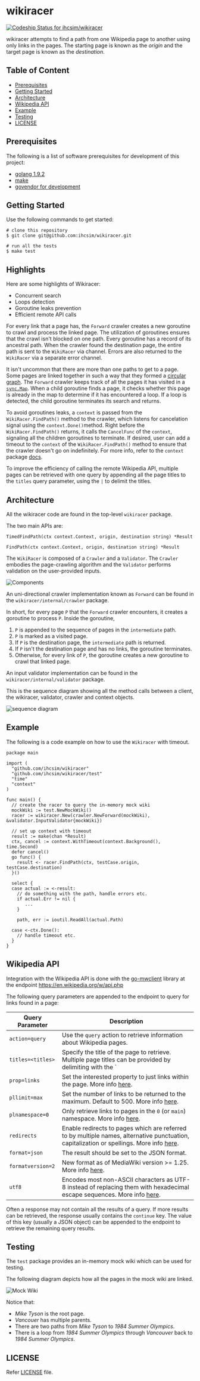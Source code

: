 # wikiracer

[ ![Codeship Status for ihcsim/wikiracer](https://app.codeship.com/projects/e02796a0-e7a1-0135-e6d4-32aa37740c70/status?branch=master)](https://app.codeship.com/projects/269561)

wikiracer attempts to find a path from one Wikipedia page to another using only links in the pages. The starting page is known as the _origin_ and the target page is known as the _destination_.

## Table of Content

* [Prerequisites](#prerequisites)
* [Getting Started](#getting-started)
* [Architecture](#architecture)
* [Wikipedia API](#wikipedia-api)
* [Example](#example)
* [Testing](#testing)
* [LICENSE](#license)

## Prerequisites
The following is a list of software prerequisites for development of this project:

* [golang 1.9.2](https://golang.org/dl/)
* [make](http://tldp.org/HOWTO/Software-Building-HOWTO-3.html)
* [govendor for development](https://github.com/kardianos/govendor)

## Getting Started
Use the following commands to get started:
```
# clone this repository
$ git clone git@github.com:ihcsim/wikiracer.git

# run all the tests
$ make test
```

## Highlights
Here are some highlights of Wikiracer:

* Concurrent search
* Loops detection
* Goroutine leaks prevention
* Efficient remote API calls

For every link that a page has, the `Forward` crawler creates a new goroutine to crawl and process the linked page. The utilization of goroutines ensures that the crawl isn't blocked on one path. Every goroutine has a record of its ancestral path. When the crawler found the destination page, the entire path is sent to the `WikiRacer` via channel. Errors are also returned to the `WikiRacer` via a separate error channel.

It isn't uncommon that there are more than one paths to get to a page. Some pages are linked together in such a way that they formed a [circular graph](https://en.wikipedia.org/wiki/Cycle_graph). The `Forward` crawler keeps track of all the pages it has visited in a [`sync.Map`](https://golang.org/pkg/sync/#Map). When a child goroutine finds a page, it checks whether this page is already in the map to determine if it has encountered a loop. If a loop is detected, the child goroutine terminates its search and returns.

To avoid goroutines leaks, a `context` is passed from the `WikiRacer.FindPath()` method to the crawler, which listens for cancelation signal using the `context.Done()`method. Right before the `WikiRacer.FindPath()` returns, it calls the `CancelFunc` of the `context`, signaling all the children goroutines to terminate. If desired, user can add a timeout to the `context` of the `WikiRacer.FindPath()` method to ensure that the crawler doesn't go on indefinitely. For more info, refer to the `context` package [docs](https://golang.org/pkg/context/).

To improve the efficiency of calling the remote Wikipedia API, multiple pages can be retrieved with one query by appending all the page titles to the `titles` query parameter, using the `|` to delimit the titles.

## Architecture
All the wikiracer code are found in the top-level `wikiracer` package.

The two main APIs are:
```
TimedFindPath(ctx context.Context, origin, destination string) *Result

FindPath(ctx context.Context, origin, destination string) *Result
```

The `WikiRacer` is composed of a `Crawler` and a `Validator`. The `Crawler` embodies the page-crawling algorithm and the `Validator` performs validation on the user-provided inputs.

![Components](https://github.com/ihcsim/wikiracer/raw/master/img/components.png)

An uni-directional crawler implementation known as `Forward` can be found in the `wikiracer/internal/crawler` package.

In short, for every page `P` that the `Forward` crawler encounters, it creates a goroutine to process `P`. Inside the goroutine,

1. `P` is appended to the sequence of pages in the `intermediate` path.
1. `P` is marked as a visited page.
1. If `P` is the destination page, the `intermediate` path is returned.
1. If `P` isn't the destination page and has no links, the goroutine terminates.
1. Otherwise, for every link of `P`, the goroutine creates a new goroutine to crawl that linked page.

An input validator implementation can be found in the `wikiracer/internal/validator` package.

This is the sequence diagram showing all the method calls between a client, the wikiracer, validator, crawler and context objects.

![sequence diagram](design/sequence_diagram.png)

## Example
The following is a code example on how to use the `Wikiracer` with timeout.
```
package main

import (
  "github.com/ihcsim/wikiracer"
  "github.com/ihcsim/wikiracer/test"
  "time"
  "context"
)

func main() {
  // create the racer to query the in-memory mock wiki
  mockWiki := test.NewMockWiki()
  racer := wikiracer.New(crawler.NewForward(mockWiki), &validator.InputValidator{mockWiki})

  // set up context with timeout
  result := make(chan *Result)
  ctx, cancel := context.WithTimeout(context.Background(), time.Second)
  defer cancel()
  go func() {
    result <- racer.FindPath(ctx, testCase.origin, testCase.destination)
  }()

  select {
  case actual := <-result:
    // do something with the path, handle errors etc.
    if actual.Err != nil {
       ...
    }

    path, err := ioutil.ReadAll(actual.Path)

  case <-ctx.Done():
    // handle timeout etc.
  }
}
```

## Wikipedia API
Integration with the Wikipedia API is done with the [go-mwclient](https://github.com/cgt/go-mwclient) library at the endpoint https://en.wikipedia.org/w/api.php

The following query parameters are appended to the endpoint to query for links found in a page:

Query Parameter  | Description
---------------- | -----------
`action=query`   | Use the `query` action to retrieve information about Wikipedia pages.
`titles=<titles>`| Specify the title of the page to retrieve. Multiple page titles can be provided by delimiting with the ` | ` character.
`prop=links`     | Set the interested property to just links within the page. More info [here](https://www.mediawiki.org/wiki/API:Properties).
`pllimit=max`    | Set the number of links to be returned to the maximum. Default to 500. More info [here](https://www.mediawiki.org/wiki/API:Links).
`plnamespace=0`  | Only retrieve links to pages in the `0` (or `main`) namespace. More info [here](https://www.mediawiki.org/wiki/Extension_default_namespaces).
`redirects`      | Enable redirects to pages which are referred to by multiple names, alternative punctuation, capitalization or spellings. More info [here](https://www.mediawiki.org/wiki/Help:Redirects).
`format=json`    | The result should be set to the JSON format.
`formatversion=2`| New format as of MediaWiki version >= 1.25. More info [here](https://www.mediawiki.org/wiki/API:Data_formats#JSON_parameters).
`utf8`           | Encodes most non-ASCII characters as UTF-8 instead of replacing them with hexadecimal escape sequences. More info [here](https://www.mediawiki.org/wiki/API:Data_formats#JSON_parameters).

Often a response may not contain all the results of a query. If more results can be retrieved, the response usually contains the `continue` key. The value of this key (usually a JSON object) can be appended to the endpoint to retrieve the remaining query results.

## Testing
The `test` package provides an in-memory mock wiki which can be used for testing.

The following diagram depicts how all the pages in the mock wiki are linked.

![Mock Wiki](https://github.com/ihcsim/wikiracer/raw/master/img/mock_wiki.png)

Notice that:

* _Mike Tyson_ is the root page.
* _Vancouer_ has multiple parents.
* There are two paths from _Mike Tyson_ to _1984 Summer Olympics_.
* There is a loop from _1984 Summer Olympics_ through _Vancouver_ back to _1984 Summer Olympics_.

## LICENSE
Refer [LICENSE](LICENSE) file.
